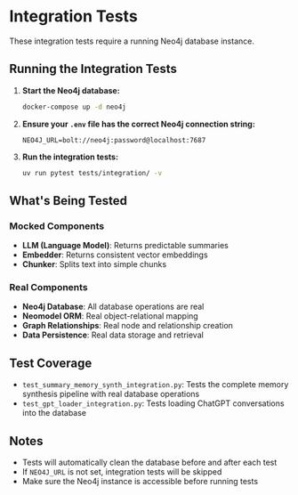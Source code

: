 # Integration Tests

These integration tests require a running Neo4j database instance.

## Running the Integration Tests

1. **Start the Neo4j database:**
   ```bash
   docker-compose up -d neo4j
   ```

2. **Ensure your `.env` file has the correct Neo4j connection string:**
   ```
   NEO4J_URL=bolt://neo4j:password@localhost:7687
   ```

3. **Run the integration tests:**
   ```bash
   uv run pytest tests/integration/ -v
   ```

## What's Being Tested

### Mocked Components
- **LLM (Language Model)**: Returns predictable summaries
- **Embedder**: Returns consistent vector embeddings
- **Chunker**: Splits text into simple chunks

### Real Components
- **Neo4j Database**: All database operations are real
- **Neomodel ORM**: Real object-relational mapping
- **Graph Relationships**: Real node and relationship creation
- **Data Persistence**: Real data storage and retrieval

## Test Coverage

- `test_summary_memory_synth_integration.py`: Tests the complete memory synthesis pipeline with real database operations
- `test_gpt_loader_integration.py`: Tests loading ChatGPT conversations into the database

## Notes

- Tests will automatically clean the database before and after each test
- If `NEO4J_URL` is not set, integration tests will be skipped
- Make sure the Neo4j instance is accessible before running tests